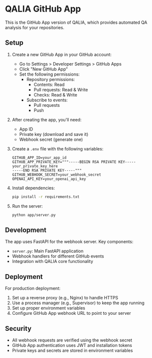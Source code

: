 # QALIA GitHub App

This is the GitHub App version of QALIA, which provides automated QA analysis for your repositories.

## Setup

1. Create a new GitHub App in your GitHub account:
   - Go to Settings > Developer Settings > GitHub Apps
   - Click "New GitHub App"
   - Set the following permissions:
     - Repository permissions:
       - Contents: Read
       - Pull requests: Read & Write
       - Checks: Read & Write
     - Subscribe to events:
       - Pull requests
       - Push

2. After creating the app, you'll need:
   - App ID
   - Private key (download and save it)
   - Webhook secret (generate one)

3. Create a `.env` file with the following variables:
   ```
   GITHUB_APP_ID=your_app_id
   GITHUB_APP_PRIVATE_KEY="""-----BEGIN RSA PRIVATE KEY-----
   your_private_key_here
   -----END RSA PRIVATE KEY-----"""
   GITHUB_WEBHOOK_SECRET=your_webhook_secret
   OPENAI_API_KEY=your_openai_api_key
   ```

4. Install dependencies:
   ```bash
   pip install -r requirements.txt
   ```

5. Run the server:
   ```bash
   python app/server.py
   ```

## Development

The app uses FastAPI for the webhook server. Key components:

- `server.py`: Main FastAPI application
- Webhook handlers for different GitHub events
- Integration with QALIA core functionality

## Deployment

For production deployment:

1. Set up a reverse proxy (e.g., Nginx) to handle HTTPS
2. Use a process manager (e.g., Supervisor) to keep the app running
3. Set up proper environment variables
4. Configure GitHub App webhook URL to point to your server

## Security

- All webhook requests are verified using the webhook secret
- GitHub App authentication uses JWT and installation tokens
- Private keys and secrets are stored in environment variables 